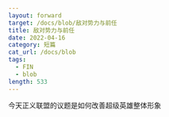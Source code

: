 ```yaml
---
layout: forward
target: /docs/blob/敌对势力与前任
title: 敌对势力与前任
date: 2022-04-16
category: 短篇
cat_url: /docs/blob
tags: 
  - FIN
  - blob
length: 533
---
```


今天正义联盟的议题是如何改善超级英雄整体形象
